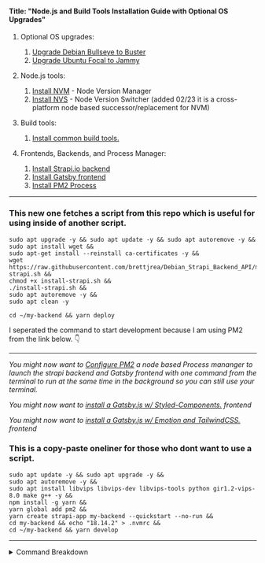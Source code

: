 #### Title: "Node.js and Build Tools Installation Guide with Optional OS Upgrades"

1. Optional OS upgrades:
   1. [Upgrade Debian Bullseye to Buster](https://github.com/brettjrea/Debian_Bullseye_Upgrade_Script)
   2. [Upgrade Ubuntu Focal to Jammy](https://github.com/brettjrea/Ubuntu_Jammy_Upgrade_Script)
   
2. Node.js tools:
   1. [Install NVM](https://github.com/brettjrea/Debian_Install_NVM) - Node Version Manager
   2. [Install NVS](https://github.com/brettjrea/Debian_Install_NVS) - Node Version Switcher (added 02/23 it is a cross-platform node based successor/replacement for NVM)
   
3. Build tools:
   1. [Install common build tools.](https://github.com/brettjrea/Debian_Install_Common_Build_Tools)
   
4. Frontends, Backends, and Process Manager:
   1. [Install Strapi.io backend](https://github.com/brettjrea/Debian_Strapi_Backend_API)
   2. [Install Gatsby frontend](https://github.com/brettjrea/Gatsby_Typescript_Styled_Components)
   3. [Install PM2 Process](https://github.com/brettjrea/Debian_Configure_PM2)
---
### This new one fetches a script from this repo which is useful for using inside of another script.

```
sudo apt upgrade -y && sudo apt update -y && sudo apt autoremove -y &&
sudo apt install wget &&
sudo apt-get install --reinstall ca-certificates -y &&
wget https://raw.githubusercontent.com/brettjrea/Debian_Strapi_Backend_API/main/install-strapi.sh &&
chmod +x install-strapi.sh &&
./install-strapi.sh &&
sudo apt autoremove -y &&
sudo apt clean -y
```

```
cd ~/my-backend && yarn deploy
```
I seperated the command to start development because I am using PM2 from the link below. 👇 

---
*You might now want to [Configure PM2](https://github.com/brettjrea/Debian_Configure_PM2) a node based Process mananger to launch the strapi backend and Gatsby frontend with one command from the terminal to run at the same time in the background so you can still use your terminal.*

*You might now want to [install a Gatsby.js w/ Styled-Components.](https://github.com/brettjrea/Gatsby_Typescript_Styled_Components) frontend*

*You might now want to [install a Gatsby.js w/ Emotion and TailwindCSS.](https://github.com/brettjrea/Gatsby_Typescript_Emotion_TailwindCSS) frontend*

### This is a copy-paste oneliner for those who dont want to use a script. 

```
sudo apt update -y && sudo apt upgrade -y && 
sudo apt autoremove -y &&
sudo apt install libvips libvips-dev libvips-tools python gir1.2-vips-8.0 make g++ -y && 
npm install -g yarn && 
yarn global add pm2 &&
yarn create strapi-app my-backend --quickstart --no-run && 
cd my-backend && echo "18.14.2" > .nvmrc && 
cd ~/my-backend && yarn develop
```
---
<details>
<summary>
Command Breakdown
</summary>

In this command, we will update and upgrade the package lists of the system, remove any unneeded packages, install necessary packages for Strapi, install Yarn globally using npm, create a new Strapi project with the quickstart flag, navigate to the newly created Strapi project directory, create a .nvmrc file to specify the Node.js version to use and start the Strapi development server.

### Update and Upgrade Package Lists

```
sudo apt update -y && sudo apt upgrade -y
```

This command updates the list of available packages and their versions, and then upgrades all installed packages to their latest versions.

___

### Remove Unneeded Packages

sudo apt autoremove -y
This command removes any packages that are no longer required by the system.

___

### Install Necessary Packages for Strapi

```
sudo apt install libvips libvips-dev libvips-tools python gir1.2-vips-8.0 make g++ -y
```

This command installs the necessary packages required to run Strapi.

---

### Install Yarn Globally using NPM

```
npm install -g yarn
```

This command installs Yarn globally using npm.

---

### Install pm2 (Process Manager for Node)

```
yarn global add pm2
```

---

### Create a New Strapi Project with Quickstart Flag

```
yarn create strapi-app my-backend --quickstart --no-run
```

This command creates a new Strapi project with the quickstart flag.

----

### Navigate to the Newly Created Strapi Project Directory

```
cd my-backend
```

This command navigates to the directory of the newly created Strapi project.

---

### Create a .nvmrc File to Specify the Node.js Version to Use

```
echo "18.14.2" > .nvmrc
```

This command creates a .nvmrc file in the Strapi project directory with the specified Node.js version.

---

### Start the Strapi Development Server

```
cd ~/my-backend && yarn develop
```

This command starts the Strapi development server, allowing you to start building your Strapi application.
<details>
